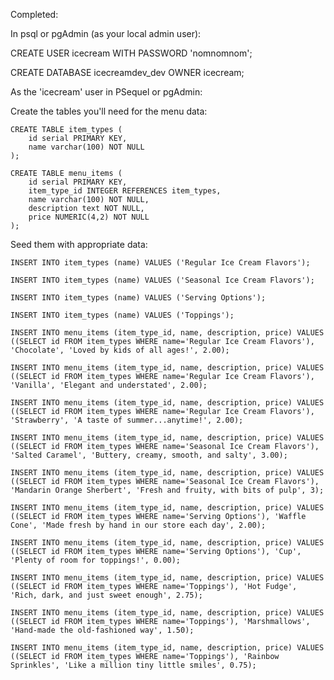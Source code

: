 Completed:

In psql or pgAdmin (as your local admin user):

  CREATE USER icecream WITH PASSWORD 'nomnomnom';

  CREATE DATABASE icecreamdev_dev OWNER icecream;


As the 'icecream' user in PSequel or pgAdmin:

  Create the tables you'll need for the menu data:

    CREATE TABLE item_types (
        id serial PRIMARY KEY,
        name varchar(100) NOT NULL
    );

    CREATE TABLE menu_items (
        id serial PRIMARY KEY,
        item_type_id INTEGER REFERENCES item_types,
        name varchar(100) NOT NULL,
        description text NOT NULL,
        price NUMERIC(4,2) NOT NULL
    );

  Seed them with appropriate data:

    INSERT INTO item_types (name) VALUES ('Regular Ice Cream Flavors');

    INSERT INTO item_types (name) VALUES ('Seasonal Ice Cream Flavors');

    INSERT INTO item_types (name) VALUES ('Serving Options');

    INSERT INTO item_types (name) VALUES ('Toppings');

    INSERT INTO menu_items (item_type_id, name, description, price) VALUES ((SELECT id FROM item_types WHERE name='Regular Ice Cream Flavors'), 'Chocolate', 'Loved by kids of all ages!', 2.00);

    INSERT INTO menu_items (item_type_id, name, description, price) VALUES ((SELECT id FROM item_types WHERE name='Regular Ice Cream Flavors'), 'Vanilla', 'Elegant and understated', 2.00);

    INSERT INTO menu_items (item_type_id, name, description, price) VALUES ((SELECT id FROM item_types WHERE name='Regular Ice Cream Flavors'), 'Strawberry', 'A taste of summer...anytime!', 2.00);
    
    INSERT INTO menu_items (item_type_id, name, description, price) VALUES ((SELECT id FROM item_types WHERE name='Seasonal Ice Cream Flavors'), 'Salted Caramel', 'Buttery, creamy, smooth, and salty', 3.00);
    
    INSERT INTO menu_items (item_type_id, name, description, price) VALUES ((SELECT id FROM item_types WHERE name='Seasonal Ice Cream Flavors'), 'Mandarin Orange Sherbert', 'Fresh and fruity, with bits of pulp', 3);
        
    INSERT INTO menu_items (item_type_id, name, description, price) VALUES ((SELECT id FROM item_types WHERE name='Serving Options'), 'Waffle Cone', 'Made fresh by hand in our store each day', 2.00);
    
    INSERT INTO menu_items (item_type_id, name, description, price) VALUES ((SELECT id FROM item_types WHERE name='Serving Options'), 'Cup', 'Plenty of room for toppings!', 0.00);

    INSERT INTO menu_items (item_type_id, name, description, price) VALUES ((SELECT id FROM item_types WHERE name='Toppings'), 'Hot Fudge', 'Rich, dark, and just sweet enough', 2.75);
    
    INSERT INTO menu_items (item_type_id, name, description, price) VALUES ((SELECT id FROM item_types WHERE name='Toppings'), 'Marshmallows', 'Hand-made the old-fashioned way', 1.50);
    
    INSERT INTO menu_items (item_type_id, name, description, price) VALUES ((SELECT id FROM item_types WHERE name='Toppings'), 'Rainbow Sprinkles', 'Like a million tiny little smiles', 0.75);



